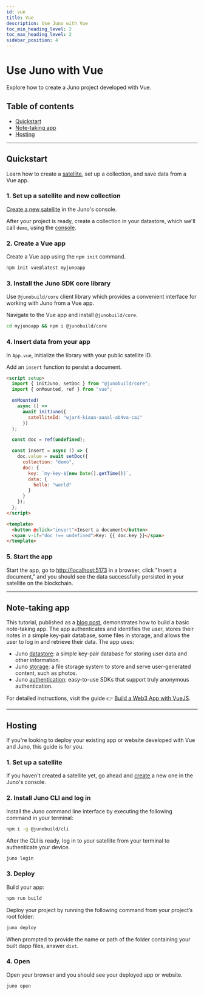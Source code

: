 ```yaml
---
id: vue
title: Vue
description: Use Juno with Vue
toc_min_heading_level: 2
toc_max_heading_level: 2
sidebar_position: 4
---
```


# Use Juno with Vue

Explore how to create a Juno project developed with Vue.

## Table of contents

- [Quickstart](#quickstart)
- [Note-taking app](#note-taking-app)
- [Hosting](#hosting)

---

## Quickstart

Learn how to create a [satellite], set up a collection, and save data from a Vue app.

### 1. Set up a satellite and new collection

[Create a new satellite](../add-juno-to-an-app/create-a-satellite.md) in the Juno's console.

After your project is ready, create a collection in your datastore, which we'll call `demo`, using the [console](https://console.juno.build).

### 2. Create a Vue app

Create a Vue app using the `npm init` command.

```bash
npm init vue@latest myjunoapp
```

### 3. Install the Juno SDK core library

Use `@junobuild/core` client library which provides a convenient interface for working with Juno from a Vue app.

Navigate to the Vue app and install `@junobuild/core`.

```bash
cd myjunoapp && npm i @junobuild/core
```

### 4. Insert data from your app

In `App.vue`, initialize the library with your public satellite ID.

Add an `insert` function to persist a document.

```html title="App.vue"
<script setup>
  import { initJuno, setDoc } from "@junobuild/core";
  import { onMounted, ref } from "vue";

  onMounted(
    async () =>
      await initJuno({
        satelliteId: "wjar4-kiaaa-aaaal-ab4va-cai"
      })
  );

  const doc = ref(undefined);

  const insert = async () => {
    doc.value = await setDoc({
      collection: "demo",
      doc: {
        key: `my-key-${new Date().getTime()}`,
        data: {
          hello: "world"
        }
      }
    });
  };
</script>

<template>
  <button @click="insert">Insert a document</button>
  <span v-if="doc !== undefined">Key: {{ doc.key }}</span>
</template>
```

### 5. Start the app

Start the app, go to [http://localhost:5173](http://localhost:5173) in a browser, click "Insert a document," and you should see the data successfully persisted in your satellite on the blockchain.

---

## Note-taking app

This tutorial, published as a [blog post](/blog/build-a-web3-app-with-vuejs), demonstrates how to build a basic note-taking app. The app authenticates and identifies the user, stores their notes in a simple key-pair database, some files in storage, and allows the user to log in and retrieve their data. The app uses:

- Juno [datastore](../build/datastore.md): a simple key-pair database for storing user data and other information.
- Juno [storage](../build/storage.md): a file storage system to store and serve user-generated content, such as photos.
- Juno [authentication](../build/authentication.md): easy-to-use SDKs that support truly anonymous authentication.

For detailed instructions, visit the guide 👉 [Build a Web3 App with VueJS](/blog/build-a-web3-app-with-vuejs).

---

## Hosting

If you're looking to deploy your existing app or website developed with Vue and Juno, this guide is for you.

### 1. Set up a satellite

If you haven't created a satellite yet, go ahead and [create](../add-juno-to-an-app/create-a-satellite.md) a new one in the Juno's console.

### 2. Install Juno CLI and log in

Install the Juno command line interface by executing the following command in your terminal:

```bash
npm i -g @junobuild/cli
```

After the CLI is ready, log in to your satellite from your terminal to authenticate your device.

```bash
juno login
```

### 3. Deploy

Build your app:

```bash
npm run build
```

Deploy your project by running the following command from your project’s root folder:

```bash
juno deploy
```

When prompted to provide the name or path of the folder containing your built dapp files, answer `dist`.

### 4. Open

Open your browser and you should see your deployed app or website.

```bash
juno open
```

[satellite]: ../terminology.md#satellite
